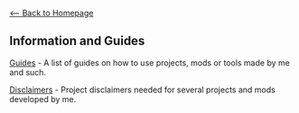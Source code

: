 [<-- Back to Homepage](../index.md)

## Information and Guides

[Guides](guides/guides.md) - A list of guides on how to use projects, mods or tools made by me and such.

[Disclaimers](disclaimer/disclaimer.md) - Project disclaimers needed for several projects and mods developed by me.